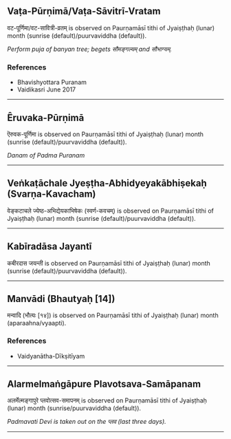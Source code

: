 ## Vaṭa-Pūrṇimā/Vaṭa-Sāvitrī-Vratam
वट-पूर्णिमा/वट-सावित्री-व्रतम् is observed on Paurṇamāsī tithi of Jyaiṣṭhaḥ (lunar) month (sunrise (default)/puurvaviddha (default)).

_Perform puja of banyan tree; begets सौमङ्गल्यम् and सौभाग्यम्._
### References
* Bhavishyottara Puranam
* Vaidikasri June 2017


---
## Êruvaka-Pūrṇimā
ऎरुवक-पूर्णिमा is observed on Paurṇamāsī tithi of Jyaiṣṭhaḥ (lunar) month (sunrise (default)/puurvaviddha (default)).

_Danam of Padma Puranam_

---
## Veṅkaṭāchale Jyeṣṭha-Abhidyeyakābhiṣekaḥ (Svarṇa-Kavacham)
वेङ्कटाचले ज्येष्ठ-अभिद्येयकाभिषेकः (स्वर्ण-कवचम्) is observed on Paurṇamāsī tithi of Jyaiṣṭhaḥ (lunar) month (sunrise (default)/puurvaviddha (default)).



---
## Kabīradāsa Jayantī
कबीरदास जयन्ती is observed on Paurṇamāsī tithi of Jyaiṣṭhaḥ (lunar) month (sunrise (default)/puurvaviddha (default)).



---
## Manvādi (Bhautyaḥ [14])
मन्वादि (भौत्यः [१४]) is observed on Paurṇamāsī tithi of Jyaiṣṭhaḥ (lunar) month (aparaahna/vyaapti).


### References
* Vaidyanātha-Dīkṣitīyam


---
## Alarmelmaṅgāpure Plavotsava-Samāpanam
अलर्मेल्मङ्गापुरे प्लवोत्सव-समापनम् is observed on Paurṇamāsī tithi of Jyaiṣṭhaḥ (lunar) month (sunrise/puurvaviddha (default)).

_Padmavati Devi is taken out on the प्लव (last three days)._

---
